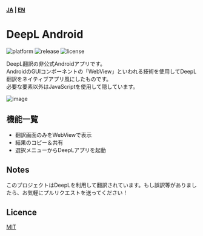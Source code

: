 ####  [JA](https://github.com/sakusaku3939/DeepLAndroid/blob/master/README_JA.md) | [EN](https://github.com/sakusaku3939/DeepLAndroid#readme)
# DeepL Android
![platform](https://img.shields.io/badge/platform-android-green) ![release](https://img.shields.io/github/v/release/sakusaku3939/DeepLAndroid.svg) ![license](https://img.shields.io/github/license/sakusaku3939/DeepLAndroid)  

DeepL翻訳の非公式Androidアプリです。  
AndroidのGUIコンポーネントの「WebView」といわれる技術を使用してDeepL翻訳をネイティブアプリ風にしたものです。  
必要な要素以外はJavaScriptを使用して隠しています。  

![image](https://user-images.githubusercontent.com/53967490/89320092-fe2fdf00-d6bb-11ea-97d6-84fd66f73395.png)

## 機能一覧
- 翻訳画面のみをWebViewで表示
- 結果のコピー＆共有
- 選択メニューからDeepLアプリを起動

## Notes
このプロジェクトはDeepLを利用して翻訳されています。もし誤訳等がありましたら、お気軽にプルリクエストを送ってください！

## Licence
[MIT](https://github.com/tdu-isl/cuckoo-vm/blob/develop/LICENSE)
